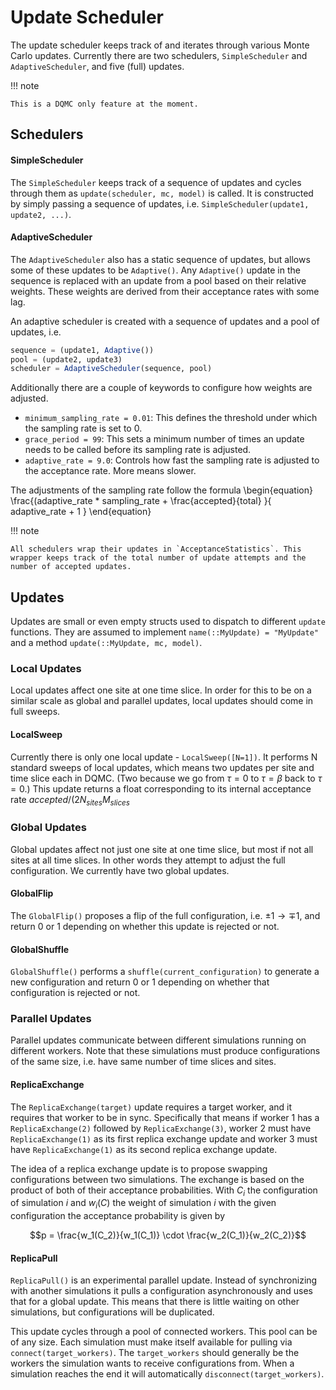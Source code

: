# Update Scheduler

The update scheduler keeps track of and iterates through various Monte Carlo updates. Currently there are two schedulers, `SimpleScheduler` and `AdaptiveScheduler`, and five (full) updates.

!!! note

    This is a DQMC only feature at the moment.

## Schedulers

#### SimpleScheduler

The `SimpleScheduler` keeps track of a sequence of updates and cycles through them as `update(scheduler, mc, model)` is called. It is constructed by simply passing a sequence of updates, i.e. `SimpleScheduler(update1, update2, ...)`.

#### AdaptiveScheduler

The `AdaptiveScheduler` also has a static sequence of updates, but allows some of these updates to be `Adaptive()`. Any `Adaptive()` update in the sequence is replaced with an update from a pool based on their relative weights. These weights are derived from their acceptance rates with some lag.

An adaptive scheduler is created with a sequence of updates and a pool of updates, i.e.

```julia
sequence = (update1, Adaptive())
pool = (update2, update3)
scheduler = AdaptiveScheduler(sequence, pool)
```

Additionally there are a couple of keywords to configure how weights are adjusted.
- `minimum_sampling_rate = 0.01`: This defines the threshold under which the 
sampling rate is set to 0.
- `grace_period = 99`: This sets a minimum number of times an update needs to 
be called before its sampling rate is adjusted. 
- `adaptive_rate = 9.0`: Controls how fast the sampling rate is adjusted to the 
acceptance rate. More means slower.

The adjustments of the sampling rate follow the formula
\begin{equation}
\frac{(adaptive_rate * sampling_rate + \frac{accepted}{total} }{ adaptive_rate + 1 }
\end{equation}

!!! note

    All schedulers wrap their updates in `AcceptanceStatistics`. This wrapper keeps track of the total number of update attempts and the number of accepted updates.


## Updates

Updates are small or even empty structs used to dispatch to different `update` functions. They are assumed to implement `name(::MyUpdate) = "MyUpdate"` and a method `update(::MyUpdate, mc, model)`. 



### Local Updates

Local updates affect one site at one time slice. In order for this to be on a similar scale as global and parallel updates, local updates should come in full sweeps. 

#### LocalSweep

Currently there is only one local update - `LocalSweep([N=1])`. It performs N standard sweeps of local updates, which means two updates per site and time slice each in DQMC. (Two because we go from $\tau = 0$ to $\tau = \beta$ back to $\tau = 0$.) This update returns a float corresponding to its internal acceptance rate $accepted / (2 N_{sites} M_{slices}$



### Global Updates

Global updates affect not just one site at one time slice, but most if not all sites at all time slices. In other words they attempt to adjust the full configuration. We currently have two global updates.

#### GlobalFlip

The `GlobalFlip()` proposes a flip of the full configuration, i.e. $\pm 1 \to \mp 1$, and return 0 or 1 depending on whether this update is rejected or not.

#### GlobalShuffle

`GlobalShuffle()` performs a `shuffle(current_configuration)` to generate a new configuration and return 0 or 1 depending on whether that configuration is rejected or not.



### Parallel Updates

Parallel updates communicate between different simulations running on different workers. Note that these simulations must produce configurations of the same size, i.e. have same number of time slices and sites.

#### ReplicaExchange

The `ReplicaExchange(target)` update requires a target worker, and it requires that worker to be in sync. Specifically that means if worker 1 has a `ReplicaExchange(2)` followed by `ReplicaExchange(3)`, worker 2 must have `ReplicaExchange(1)` as its first replica exchange update and worker 3 must have `ReplicaExchange(1)` as its second replica exchange update.

The idea of a replica exchange update is to propose swapping configurations between two simulations. The exchange is based on the product of both of their acceptance probabilities. With $C_i$ the configuration of simulation $i$ and $w_i(C)$ the weight of simulation $i$ with the given configuration the acceptance probability is given by

```math
p = \frac{w_1(C_2)}{w_1(C_1)} \cdot \frac{w_2(C_1)}{w_2(C_2)}
```

#### ReplicaPull

`ReplicaPull()` is an experimental parallel update. Instead of synchronizing with another simulations it pulls a configuration asynchronously and uses that for a global update. This means that there is little waiting on other simulations, but configurations will be duplicated.

This update cycles through a pool of connected workers. This pool can be of any size. Each simulation must make itself available for pulling via `connect(target_workers)`. The `target_workers` should generally be the workers the simulation wants to receive configurations from. When a simulation reaches the end it will automatically `disconnect(target_workers)`.